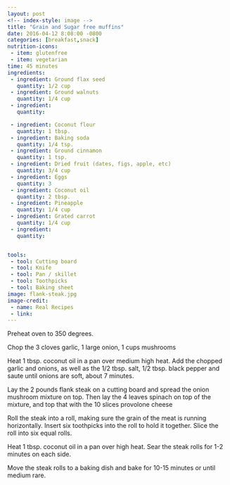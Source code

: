 ```yaml
---
layout: post
<!-- index-style: image -->
title: "Grain and Sugar free muffins"
date: 2016-04-12 8:08:00 -0800
categories: [breakfast,snack]
nutrition-icons:
 - item: glutenfree
 - item: vegetarian
time: 45 minutes
ingredients:
 - ingredient: Ground flax seed
   quantity: 1/2 cup
 - ingredient: Ground walnuts
   quantity: 1/4 cup
 - ingredient: 
   quantity: 

 - ingredient: Coconut flour
   quantity: 1 tbsp.
 - ingredient: Baking soda
   quantity: 1/4 tsp.
 - ingredient: Ground cinnamon
   quantity: 1 tsp.
 - ingredient: Dried fruit (dates, figs, apple, etc)
   quantity: 3/4 cup
 - ingredient: Eggs
   quantity: 3
 - ingredient: Coconut oil 
   quantity: 2 tbsp.
 - ingredient: Pineapple
   quantity: 1/4 cup
 - ingredient: Grated carrot
   quantity: 1/4 cup
 - ingredient: 
   quantity: 


tools:
 - tool: Cutting board
 - tool: Knife
 - tool: Pan / skillet
 - tool: Toothpicks
 - tool: Baking sheet
image: flank-steak.jpg
image-credit:
 - name: Real Recipes
 - link:
---
```


Preheat oven to 350 degrees.

Chop the <span>3 cloves garlic,</span> <span>1 large onion,</span> <span>1 cups mushrooms</span>

Heat <span>1 tbsp. coconut oil</span> in a pan over medium high heat. Add the chopped garlic and onions, as well as the <span>1/2 tbsp. salt,</span> <span>1/2 tbsp. black pepper</span> and saute until onions are soft, about 7 minutes.

Lay the <span>2 pounds flank steak</span> on a cutting board and spread the onion mushroom mixture on top. Then lay the <span>4 leaves spinach</span> on top of the mixture, and top that with the <span>10 slices provolone cheese</span>

Roll the steak into a roll, making sure the grain of the meat is running horizontally. Insert six toothpicks into the roll to hold it together. Slice the roll into six equal rolls.

Heat <span>1 tbsp. coconut oil</span> in a pan over high heat. Sear the steak rolls for 1-2 minutes on each side. 

Move the steak rolls to a baking dish and bake for 10-15 minutes or until medium rare.